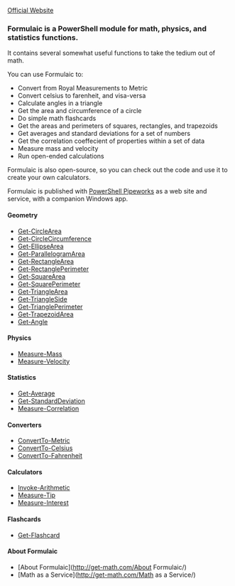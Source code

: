 

[Official Website](http://get-math.com)


    
    
### Formulaic is a PowerShell module for math, physics, and statistics functions.   

It contains several somewhat useful functions to take the tedium out of math.

You can use Formulaic to:

* Convert from Royal Measurements to Metric
* Convert celsius to farenheit, and visa-versa
* Calculate angles in a triangle
* Get the area and circumference of a circle
* Do simple math flashcards
* Get the areas and perimeters of squares, rectangles, and trapezoids
* Get averages and standard deviations for a set of numbers
* Get the correlation coeffecient of properties within a set of data
* Measure mass and velocity
* Run open-ended calculations

Formulaic is also open-source, so you can check out the code and use it to create your own calculators.

Formulaic is published with [PowerShell Pipeworks](http://powershellpipeworks.com) as a web site and service, with a companion Windows app.
 


#### Geometry
                
                
* [Get-CircleArea](http://get-math.com/Get-CircleArea/)
* [Get-CircleCircumference](http://get-math.com/Get-CircleCircumference/)
* [Get-EllipseArea](http://get-math.com/Get-EllipseArea/)
* [Get-ParallelogramArea](http://get-math.com/Get-ParallelogramArea/)
* [Get-RectangleArea](http://get-math.com/Get-RectangleArea/)
* [Get-RectanglePerimeter](http://get-math.com/Get-RectanglePerimeter/)
* [Get-SquareArea](http://get-math.com/Get-SquareArea/)
* [Get-SquarePerimeter](http://get-math.com/Get-SquarePerimeter/)
* [Get-TriangleArea](http://get-math.com/Get-TriangleArea/)
* [Get-TriangleSide](http://get-math.com/Get-TriangleSide/)
* [Get-TrianglePerimeter](http://get-math.com/Get-TrianglePerimeter/)
* [Get-TrapezoidArea](http://get-math.com/Get-TrapezoidArea/)
* [Get-Angle](http://get-math.com/Get-Angle/)                
                
#### Physics
                
                
* [Measure-Mass](http://get-math.com/Measure-Mass/)
* [Measure-Velocity](http://get-math.com/Measure-Velocity/)                
                
#### Statistics
                
                
* [Get-Average](http://get-math.com/Get-Average/)
* [Get-StandardDeviation](http://get-math.com/Get-StandardDeviation/)
* [Measure-Correlation](http://get-math.com/Measure-Correlation/)                
                
#### Converters
                
                
* [ConvertTo-Metric](http://get-math.com/ConvertTo-Metric/)
* [ConvertTo-Celsius](http://get-math.com/ConvertTo-Celsius/)
* [ConvertTo-Fahrenheit](http://get-math.com/ConvertTo-Fahrenheit/)                
                
#### Calculators
                
                
* [Invoke-Arithmetic](http://get-math.com/Invoke-Arithmetic/)
* [Measure-Tip](http://get-math.com/Measure-Tip/)
* [Measure-Interest](http://get-math.com/Measure-Interest/)                
                 
#### Flashcards
                
                
* [Get-Flashcard](http://get-math.com/Get-Flashcard/)                
                
#### About Formulaic
                
                
* [About Formulaic](http://get-math.com/About Formulaic/)
* [Math as a Service](http://get-math.com/Math as a Service/)                
                
